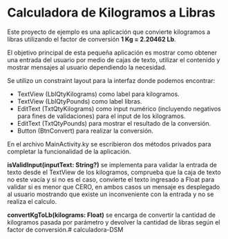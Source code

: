 # Calculadora de Kilogramos a Libras

Este proyecto de ejemplo es una aplicación que convierte kilogramos a libras utilizando el factor de conversión **1 Kg = 2.20462 Lb**.

El objetivo principal de esta pequeña aplicación es mostrar como obtener una entrada del usuario por medio de cajas de texto, utilizar el contenido y mostrar mensajes al usuario dependiendo la necesidad.

Se utilizo un constraint layout para la interfaz donde podemos encontrar:

- TextView (LblQtyKilograms) como label para kilogramos.
- TextView (LblQtyPounds) como label libras.
- EditText (TxtQtyKilograms) como input numérico (incluyendo negativos para fines de validaciones) para el input de los kilogramos.
- EditText (TxtQtyPounds) para mostrar el resultado de la conversión.
- Button (BtnConvert) para realizar la conversión.

En el archivo MainActivity.ky se escribieron dos métodos privados para completar la funcionalidad de la aplicación.

**isValidInput(inputText: String?)** se implementa para validar la entrada de texto desde el TextView de los kilogramos, comprueba que la caja de texto no este vacía y si no es el caso, convierte el texto ingresado a Float para validar si es menor que CERO, en ambos casos un mensaje es desplegado al usuario mostrando que existe un inconveniente con la entrada y no se realiza el calculo.

**convertKgToLb(kilograms: Float)** se encarga de convertir la cantidad de kilogramos pasada por parámetro y devolver la cantidad de libras según el factor de conversión.#   c a l c u l a d o r a - D S M  
 